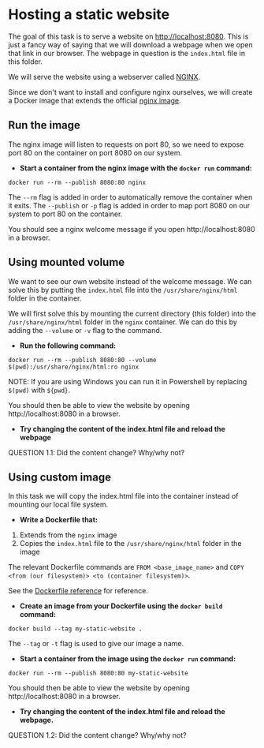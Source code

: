 # Hosting a static website

The goal of this task is to serve a website on [http://localhost:8080](http:localhost:8080). This is just a fancy way of saying that we will download a webpage when we open that link in our browser. The webpage in question is the `index.html` file in this folder.

We will serve the website using a webserver called [NGINX](https://www.nginx.com/products/nginx/).

Since we don't want to install and configure nginx ourselves, we will create a Docker image that extends the official [nginx image](https://hub.docker.com/_/nginx).

## Run the image

The nginx image will listen to requests on port 80, so we need to expose port 80 on the container on port 8080 on our system.

- **Start a container from the nginx image with the `docker run` command:**
```
docker run --rm --publish 8080:80 nginx
```

The `--rm` flag is added in order to automatically remove the container when it exits.
The `--publish` or `-p` flag is added in order to map port 8080 on our system to port 80 on the container.

You should see a nginx welcome message if you open http://localhost:8080 in a browser.

## Using mounted volume
We want to see our own website instead of the welcome message. We can solve this by putting the `index.html` file into the `/usr/share/nginx/html` folder in the container.

We will first solve this by mounting the current directory (this folder) into the `/usr/share/nginx/html` folder in the `nginx` container. We can do this by adding the `--volume` or `-v` flag to the command.

- **Run the following command:**
```
docker run --rm --publish 8080:80 --volume $(pwd):/usr/share/nginx/html:ro nginx
```

NOTE: If you are using Windows you can run it in Powershell by replacing `$(pwd)` with `${pwd}`.

You should then be able to view the website by opening http://localhost:8080 in a browser.

- **Try changing the content of the index.html file and reload the webpage**

QUESTION 1.1: Did the content change? Why/why not?

## Using custom image
In this task we will copy the index.html file into the container instead of mounting our local file system.

- **Write a Dockerfile that:**
1) Extends from the `nginx` image
2) Copies the `index.html` file to the `/usr/share/nginx/html` folder in the image

The relevant Dockerfile commands are `FROM <base_image_name>` and `COPY <from (our filesystem)> <to (container filesystem)>`.

See the [Dockerfile reference](https://docs.docker.com/engine/reference/builder/) for reference.


- **Create an image from your Dockerfile using the `docker build` command:**
```
docker build --tag my-static-website .
```

The `--tag` or `-t` flag is used to give our image a name.

- **Start a container from the image using the `docker run` command:**
```
docker run --rm --publish 8080:80 my-static-website
```

You should then be able to view the website by opening http://localhost:8080 in a browser.

- **Try changing the content of the index.html file and reload the webpage.**

QUESTION 1.2: Did the content change? Why/why not?
